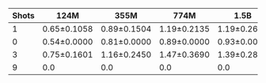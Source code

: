 |   Shots | 124M        | 355M        | 774M        | 1.5B        | 1.3B        | 2.7B        | 6B          |
|---------|-------------|-------------|-------------|-------------|-------------|-------------|-------------|
|       1 | 0.65±0.1058 | 0.89±0.1504 | 1.19±0.2135 | 1.19±0.2673 | 1.14±0.2635 | 1.35±0.2580 | 2.19±0.4530 |
|       0 | 0.54±0.0000 | 0.81±0.0000 | 0.89±0.0000 | 0.93±0.0000 | 0.97±0.0000 | 1.05±0.0000 | 1.94±0.0081 |
|       3 | 0.75±0.1601 | 1.16±0.2450 | 1.47±0.3690 | 1.39±0.2893 | 0.0         | 0.0         | 0.0         |
|       9 | 0.0         | 0.0         | 0.0         | 0.0         | 1.84±0.4122 | 2.22±0.4182 | 3.00±0.6668 |